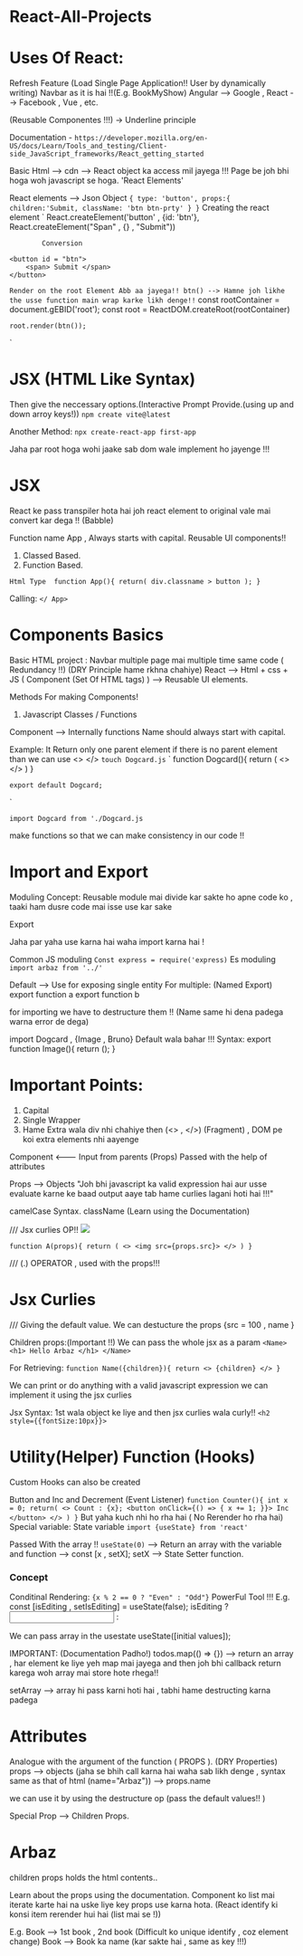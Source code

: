 # React-All-Projects

# Uses Of React:
Refresh Feature (Load Single Page Application!! User by dynamically writing)
Navbar as it is hai !!(E.g. BookMyShow)
Angular --> Google , React --> Facebook ,
Vue , etc.

(Reusable Componentes !!!) -> Underline principle

Documentation - `
 https://developer.mozilla.org/en-US/docs/Learn/Tools_and_testing/Client-side_JavaScript_frameworks/React_getting_started
`

Basic Html --> cdn --> React object ka access mil jayega !!!
Page be joh bhi hoga woh javascript se hoga.
'React Elements'

React elements --> Json Object
`
    {
        type: 'button',
        props:{
            children:'Submit,
            className: 'btn btn-prty'
        }
    }
`
Creating the react element
`
    React.createElement('button' , {id: 'btn'}, React.createElement("Span" , {} , "Submit"))

            Conversion

    <button id = "btn">
        <span> Submit </span>
    </button>
`
Render on the root Element
Abb aa jayega!!
btn() --> Hamne joh likhe the usse function main wrap karke likh denge!!
`
    const rootContainer = document.gEBID('root');
    const root = ReactDOM.createRoot(rootContainer)

    root.render(btn());

`

# JSX (HTML Like Syntax)
Then give the neccessary options.(Interactive Prompt Provide.(using up and down arroy keys!))
`npm create vite@latest`

Another Method:
`npx create-react-app first-app`


Jaha par root hoga wohi jaake sab dom wale implement ho jayenge !!!

# JSX
React ke pass transpiler hota hai joh react element to original vale mai convert kar dega !! (Babble)

Function name App , Always starts with capital.
Reusable UI components!!
1) Classed Based.
2) Function Based.

`
    Html Type 
    function App(){
        return(
            div.classname > button
        );
    }
`

Calling:
`
    </ App>
`


# Components Basics
Basic HTML project : Navbar multiple page mai multiple time same code ( Redundancy !!) (DRY Principle hame rkhna chahiye)
React --> Html + css + JS ( Component (Set Of HTML tags) ) --> Reusable UI elements.

Methods For making Components!
1) Javascript Classes / Functions

Component --> Internally functions
Name should always start with capital.

Example:
It Return only one parent element
if there is no parent element than we can use <> </>
`touch Dogcard.js`
`
    function Dogcard(){
        return (
            <>
                <hello>
                <hi>
                <hey>
            </>
        )
    }

    export default Dogcard;

`

`import Dogcard from './Dogcard.js`

make functions so that we can make consistency in our code !!


# Import and Export
Moduling Concept:
Reusable module mai divide kar sakte ho apne code ko , taaki ham dusre code mai isse use kar sake

Export

Jaha par yaha use karna hai waha import karna hai !

Common JS moduling 
    `Const express = require('express)`
Es moduling
    `import arbaz from '../'`

Default --> Use for exposing single entity
For multiple: (Named Export)
export function a
export function b

for importing we have to destructure them !! (Name same hi dena padega warna error de dega)

import Dogcard , {Image , Bruno}
Default wala bahar !!!
Syntax:
export function Image(){
    return ();
}



# Important Points:
1) Capital 
2) Single Wrapper
3) Hame Extra wala div nhi chahiye then (<> , </>) (Fragment) , DOM pe koi extra elements nhi aayenge


Component <--- Input from parents (Props) Passed with the help of attributes 

Props --> Objects
"Joh bhi javascript ka valid expression hai aur usse evaluate karne ke baad output aaye tab hame curlies lagani hoti hai !!!"

camelCase Syntax. className
(Learn using the Documentation)


/// Jsx curlies OP!!
<Image src="./">

`
    function A(props){
        return (
            <>
                <img src={props.src}>
            </>
        )
    }
`

/// (.) OPERATOR , used with the props!!!



# Jsx Curlies

/// Giving the default value.
We can destucture the props {src = 100 , name }


Children props:(Important !!)
We can pass the whole jsx as a param
`
    <Name> <h1> Hello Arbaz </h1> </Name>
`

For Retrieving:
`
    function Name({children}){
        return <> {children} </>
    }
`


We can print or do anything with a valid javascript expression we can implement it using the jsx curlies

Jsx Syntax:
1st wala object ke liye and then jsx curlies wala curly!!
`
    <h2 style={{fontSize:10px}}>
`


# Utility(Helper) Function (Hooks)
Custom Hooks can also be created

Button and Inc and Decrement (Event Listener)
`
    function Counter(){
        int x = 0;
        return(
            <>
                Count : {x};
                <button onClick={() => {
                    x += 1;
                }}> Inc </button>
            </>
        )
    }
`
But yaha kuch nhi ho rha hai ( No Rerender ho rha hai)
Special variable: State variable
`import {useState} from 'react'`

Passed With the array !!
`useState(0)` --> Return an array with the variable and function --> const [x , setX];
setX --> State Setter function.

### Concept
Conditinal Rendering:
`{x % 2 == 0 ? "Even" : "Odd"}` PowerFul Tool !!!
E.g.
const [isEditing , setIsEditing] = useState(false);
isEditing ? <input /> : <dusra koi />

We can pass array in the usestate
useState([initial values]);

IMPORTANT: (Documentation Padho!)
todos.map(() => {}) --> return an array , har element ke liye yeh map mai  jayega and then joh bhi callback return karega woh array mai store hote rhega!!

setArray --> array hi pass karni hoti hai , tabhi hame destructing karna padega


# Attributes
Analogue with the argument of the function ( PROPS ). (DRY Properties)
props --> objects (jaha se bhih call karna hai waha sab likh denge , syntax same as that of html (name="Arbaz")) --> props.name

we can use it by using the destructure op (pass the default values!!
)

Special Prop --> Children Props.
<Arbaz> <h1> Arbaz </h1> </Arbaz>
children props holds the html contents..

Learn about the props using the documentation.
Component ko list mai iterate karte hai na uske liye key props use karna hota. (React identify ki konsi item rerender hui hai (list mai se !))

E.g.
Book --> 1st book , 2nd book (Difficult ko unique identify , coz element change)
Book --> Book ka name (kar sakte hai , same as key !!!)
